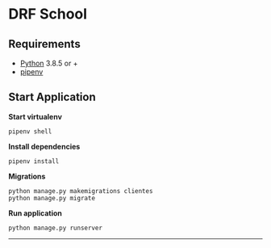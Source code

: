 # DRF School

## Requirements
- [Python](https://www.python.org/downloads/) 3.8.5 or +
- [pipenv](https://pypi.org/project/pipenv/)

## Start Application

**Start virtualenv**  
``` terminal
pipenv shell
```

**Install dependencies**  
``` terminal
pipenv install
```

**Migrations**
``` terminal
python manage.py makemigrations clientes
python manage.py migrate
```

**Run application**  
``` terminal
python manage.py runserver
```

---
